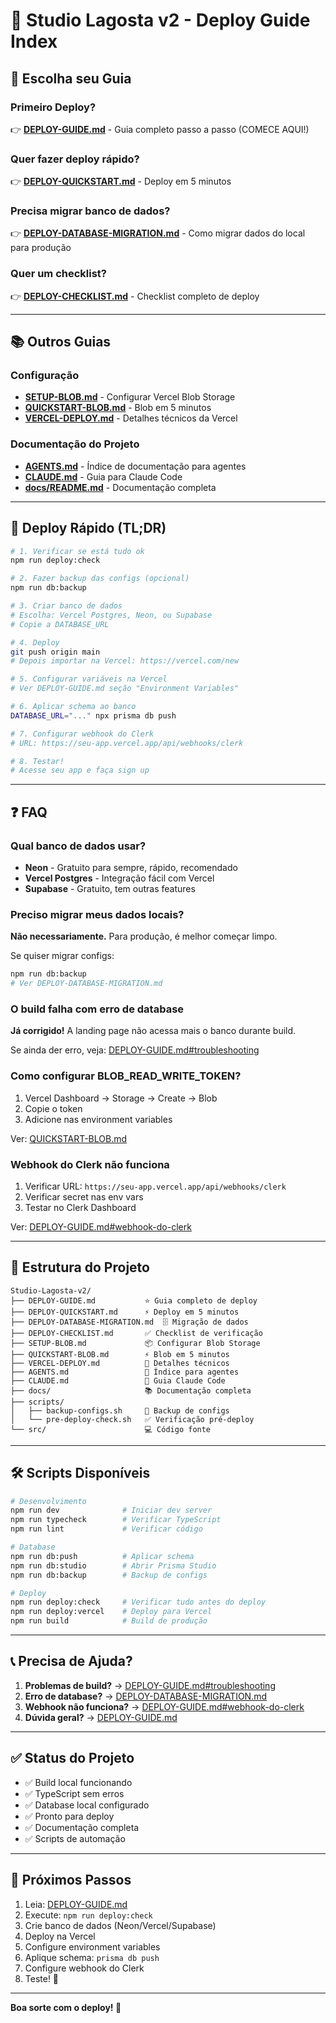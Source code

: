 # 📖 Studio Lagosta v2 - Deploy Guide Index

## 🎯 Escolha seu Guia

### Primeiro Deploy?

👉 **[DEPLOY-GUIDE.md](DEPLOY-GUIDE.md)** - Guia completo passo a passo (COMECE AQUI!)

### Quer fazer deploy rápido?

👉 **[DEPLOY-QUICKSTART.md](DEPLOY-QUICKSTART.md)** - Deploy em 5 minutos

### Precisa migrar banco de dados?

👉 **[DEPLOY-DATABASE-MIGRATION.md](DEPLOY-DATABASE-MIGRATION.md)** - Como migrar dados do local para produção

### Quer um checklist?

👉 **[DEPLOY-CHECKLIST.md](DEPLOY-CHECKLIST.md)** - Checklist completo de deploy

---

## 📚 Outros Guias

### Configuração

- **[SETUP-BLOB.md](SETUP-BLOB.md)** - Configurar Vercel Blob Storage
- **[QUICKSTART-BLOB.md](QUICKSTART-BLOB.md)** - Blob em 5 minutos
- **[VERCEL-DEPLOY.md](VERCEL-DEPLOY.md)** - Detalhes técnicos da Vercel

### Documentação do Projeto

- **[AGENTS.md](AGENTS.md)** - Índice de documentação para agentes
- **[CLAUDE.md](CLAUDE.md)** - Guia para Claude Code
- **[docs/README.md](docs/README.md)** - Documentação completa

---

## 🚀 Deploy Rápido (TL;DR)

```bash
# 1. Verificar se está tudo ok
npm run deploy:check

# 2. Fazer backup das configs (opcional)
npm run db:backup

# 3. Criar banco de dados
# Escolha: Vercel Postgres, Neon, ou Supabase
# Copie a DATABASE_URL

# 4. Deploy
git push origin main
# Depois importar na Vercel: https://vercel.com/new

# 5. Configurar variáveis na Vercel
# Ver DEPLOY-GUIDE.md seção "Environment Variables"

# 6. Aplicar schema ao banco
DATABASE_URL="..." npx prisma db push

# 7. Configurar webhook do Clerk
# URL: https://seu-app.vercel.app/api/webhooks/clerk

# 8. Testar!
# Acesse seu app e faça sign up
```

---

## ❓ FAQ

### Qual banco de dados usar?

- **Neon** - Gratuito para sempre, rápido, recomendado
- **Vercel Postgres** - Integração fácil com Vercel
- **Supabase** - Gratuito, tem outras features

### Preciso migrar meus dados locais?

**Não necessariamente.** Para produção, é melhor começar limpo.

Se quiser migrar configs:
```bash
npm run db:backup
# Ver DEPLOY-DATABASE-MIGRATION.md
```

### O build falha com erro de database

**Já corrigido!** A landing page não acessa mais o banco durante build.

Se ainda der erro, veja: [DEPLOY-GUIDE.md#troubleshooting](DEPLOY-GUIDE.md#troubleshooting)

### Como configurar BLOB_READ_WRITE_TOKEN?

1. Vercel Dashboard → Storage → Create → Blob
2. Copie o token
3. Adicione nas environment variables

Ver: [QUICKSTART-BLOB.md](QUICKSTART-BLOB.md)

### Webhook do Clerk não funciona

1. Verificar URL: `https://seu-app.vercel.app/api/webhooks/clerk`
2. Verificar secret nas env vars
3. Testar no Clerk Dashboard

Ver: [DEPLOY-GUIDE.md#webhook-do-clerk](DEPLOY-GUIDE.md#configuração-pós-deploy)

---

## 🎯 Estrutura do Projeto

```
Studio-Lagosta-v2/
├── DEPLOY-GUIDE.md           ⭐ Guia completo de deploy
├── DEPLOY-QUICKSTART.md      ⚡ Deploy em 5 minutos
├── DEPLOY-DATABASE-MIGRATION.md  🗄️ Migração de dados
├── DEPLOY-CHECKLIST.md       ✅ Checklist de verificação
├── SETUP-BLOB.md             📦 Configurar Blob Storage
├── QUICKSTART-BLOB.md        ⚡ Blob em 5 minutos
├── VERCEL-DEPLOY.md          🔧 Detalhes técnicos
├── AGENTS.md                 🤖 Índice para agentes
├── CLAUDE.md                 🧠 Guia Claude Code
├── docs/                     📚 Documentação completa
├── scripts/
│   ├── backup-configs.sh     💾 Backup de configs
│   └── pre-deploy-check.sh   ✅ Verificação pré-deploy
└── src/                      💻 Código fonte
```

---

## 🛠️ Scripts Disponíveis

```bash
# Desenvolvimento
npm run dev              # Iniciar dev server
npm run typecheck        # Verificar TypeScript
npm run lint             # Verificar código

# Database
npm run db:push          # Aplicar schema
npm run db:studio        # Abrir Prisma Studio
npm run db:backup        # Backup de configs

# Deploy
npm run deploy:check     # Verificar tudo antes do deploy
npm run deploy:vercel    # Deploy para Vercel
npm run build            # Build de produção
```

---

## 📞 Precisa de Ajuda?

1. **Problemas de build?** → [DEPLOY-GUIDE.md#troubleshooting](DEPLOY-GUIDE.md#troubleshooting)
2. **Erro de database?** → [DEPLOY-DATABASE-MIGRATION.md](DEPLOY-DATABASE-MIGRATION.md)
3. **Webhook não funciona?** → [DEPLOY-GUIDE.md#webhook-do-clerk](DEPLOY-GUIDE.md#configuração-pós-deploy)
4. **Dúvida geral?** → [DEPLOY-GUIDE.md](DEPLOY-GUIDE.md)

---

## ✅ Status do Projeto

- ✅ Build local funcionando
- ✅ TypeScript sem erros
- ✅ Database local configurado
- ✅ Pronto para deploy
- ✅ Documentação completa
- ✅ Scripts de automação

---

## 🎉 Próximos Passos

1. Leia: [DEPLOY-GUIDE.md](DEPLOY-GUIDE.md)
2. Execute: `npm run deploy:check`
3. Crie banco de dados (Neon/Vercel/Supabase)
4. Deploy na Vercel
5. Configure environment variables
6. Aplique schema: `prisma db push`
7. Configure webhook do Clerk
8. Teste! 🚀

---

**Boa sorte com o deploy! 🚀**
